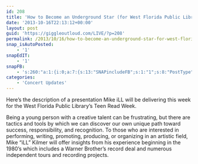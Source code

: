 ```yaml
---
id: 208
title: 'How to Become an Underground Star (for West Florida Public Libraries Teen Read Week)'
date: '2013-10-16T22:13:12+00:00'
layout: post
guid: 'https://giggleoutloud.com/LIVE/?p=208'
permalink: /2013/10/16/how-to-become-an-underground-star-for-west-florida-public-libraries-teen-read-week/
snap_isAutoPosted:
    - '1'
snapEdIT:
    - '1'
snapFB:
    - 's:260:"a:1:{i:0;a:7:{s:13:"SNAPincludeFB";s:1:"1";s:8:"PostType";s:1:"A";s:10:"AttachPost";s:1:"1";s:10:"SNAPformat";s:41:"New post has been published on %SITENAME%";s:11:"isPrePosted";s:1:"1";s:8:"isPosted";s:1:"1";s:4:"pgID";s:30:"136530628479_10151922460963480";}}";'
categories:
    - 'Concert Updates'
---
```


Here’s the description of a presentation Mike iLL will be delivering this week for the West Florida Public Library’s Teen Read Week.

Being a young person with a creative talent can be frustrating, but there are tactics and tools by which we can discover our own unique path toward success, responsibility, and recognition. To those who are interested in performing, writing, promoting, producing, or organizing in an artistic field, Mike “iLL” Kilmer will offer insights from his experience beginning in the 1980’s which includes a Warner Brother’s record deal and numerous independent tours and recording projects.
